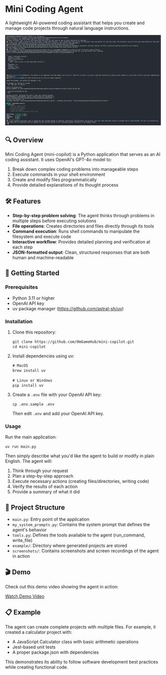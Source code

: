 # Mini Coding Agent

A lightweight AI-powered coding assistant that helps you create and manage code projects through natural language instructions.

![Project Screenshot](./screenshots/CalculatorScreenshot.png)

## 🔍 Overview

Mini Coding Agent (mini-copilot) is a Python application that serves as an AI coding assistant. It uses OpenAI's GPT-4o model to:

1. Break down complex coding problems into manageable steps
2. Execute commands in your shell environment
3. Create and modify files programmatically 
4. Provide detailed explanations of its thought process

## 🛠️ Features

- **Step-by-step problem solving**: The agent thinks through problems in multiple steps before executing solutions
- **File operations**: Creates directories and files directly through its tools
- **Command execution**: Runs shell commands to manipulate the filesystem and execute code
- **Interactive workflow**: Provides detailed planning and verification at each step
- **JSON-formatted output**: Clean, structured responses that are both human and machine-readable

## 🚀 Getting Started

### Prerequisites

- Python 3.11 or higher
- OpenAI API key
- uv package manager (https://github.com/astral-sh/uv)

### Installation

1. Clone this repository:
   ```
   git clone https://github.com/OmGameHub/mini-copilot.git
   cd mini-copilot
   ```

2. Install dependencies using uv:
   ```
   # MacOS
   brew install uv

   # Linux or Windows
   pip install uv
   ```
   
3. Create a `.env` file with your OpenAI API key:
   ```
   cp .env.sample .env
   ```
   Then edit `.env` and add your OpenAI API key.

### Usage

Run the main application:

```
uv run main.py
```

Then simply describe what you'd like the agent to build or modify in plain English. The agent will:

1. Think through your request
2. Plan a step-by-step approach
3. Execute necessary actions (creating files/directories, writing code)
4. Verify the results of each action
5. Provide a summary of what it did

## 📁 Project Structure

- `main.py`: Entry point of the application
- `my_system_prompts.py`: Contains the system prompt that defines the agent's behavior
- `tools.py`: Defines the tools available to the agent (run_command, write_file)
- `example/`: Directory where generated projects are stored
- `screenshots/`: Contains screenshots and screen recordings of the agent in action

## 🎬 Demo

Check out this demo video showing the agent in action:

[Watch Demo Video](./screenshots/CreateReactTodoAppSample.mp4)

## 📋 Example

The agent can create complete projects with multiple files. For example, it created a calculator project with:

- A JavaScript Calculator class with basic arithmetic operations
- Jest-based unit tests
- A proper package.json with dependencies

This demonstrates its ability to follow software development best practices while creating functional code.
